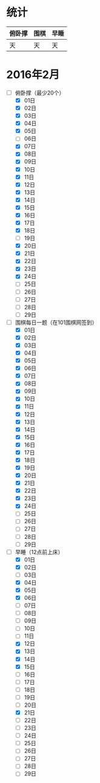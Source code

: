 # 统计

俯卧撑|围棋|早睡
|:-----|:------------|:--------
天|天|天|

# 2016年2月
- [ ] 俯卧撑（最少20个）
    - [x] 01日
    - [x] 02日
    - [x] 03日
    - [x] 04日
    - [x] 05日
    - [ ] 06日
    - [x] 07日
    - [x] 08日
    - [x] 09日
    - [x] 10日
    - [x] 11日
    - [x] 12日
    - [x] 13日
    - [x] 14日
    - [x] 15日
    - [x] 16日
    - [x] 17日
    - [x] 18日
    - [ ] 19日
    - [x] 20日
    - [x] 21日
    - [x] 22日
    - [x] 23日
    - [x] 24日
    - [ ] 25日
    - [ ] 26日
    - [ ] 27日
    - [ ] 28日
    - [ ] 29日
- [ ] 围棋每日一题（在101围棋网签到）
    - [x] 01日
    - [x] 02日
    - [x] 03日
    - [x] 04日
    - [x] 05日
    - [x] 06日
    - [x] 07日
    - [x] 08日
    - [x] 09日
    - [x] 10日
    - [x] 11日
    - [x] 12日
    - [x] 13日
    - [x] 14日
    - [x] 15日
    - [x] 16日
    - [x] 17日
    - [x] 18日
    - [x] 19日
    - [x] 20日
    - [x] 21日
    - [x] 22日
    - [x] 23日
    - [x] 24日
    - [ ] 25日
    - [ ] 26日
    - [ ] 27日
    - [ ] 28日
    - [ ] 29日
- [ ] 早睡（12点前上床）
    - [x] 01日
    - [x] 02日
    - [ ] 03日
    - [x] 04日
    - [x] 05日
    - [x] 06日
    - [ ] 07日
    - [ ] 08日
    - [ ] 09日
    - [ ] 10日
    - [ ] 11日
    - [x] 12日
    - [x] 13日
    - [x] 14日
    - [x] 15日
    - [ ] 16日
    - [ ] 17日
    - [ ] 18日
    - [ ] 19日
    - [ ] 20日
    - [x] 21日
    - [ ] 22日
    - [ ] 23日
    - [ ] 24日
    - [ ] 25日
    - [ ] 26日
    - [ ] 27日
    - [ ] 28日
    - [ ] 29日
